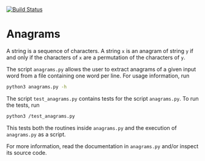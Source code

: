 [![Build Status](https://travis-ci.org/gpfreitas/anagrams_2015.svg?branch=master)](https://travis-ci.org/gpfreitas/anagrams_2015)

# Anagrams

A string is a sequence of characters. A string `x` is an anagram of string
`y` if and only if the characters of `x` are a permutation of the
characters of `y`.

The script `anagrams.py` allows the user to extract anagrams of a given input
word from a file containing one word per line. For usage information, run

```bash
python3 anagrams.py -h
```

The script `test_anagrams.py` contains tests for the script `anagrams.py`.
To run the tests, run 

```bash
python3 /test_anagrams.py
```

This tests both the routines inside `anagrams.py` and the execution of
`anagrams.py` as a script.

For more information, read the documentation in `anagrams.py` and/or inspect
its source code.
